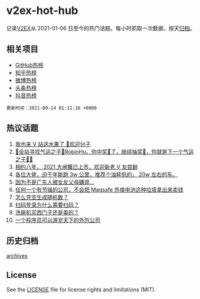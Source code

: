 # v2ex-hot-hub

 记录[V2EX](https://www.v2ex.com/)从 2021-01-06 日至今的热门话题。每小时抓取一次数据，按天[归档](archives)。
 
 ## 相关项目

- [GitHub热榜](https://github.com/snaildev/github-hot-hub)
- [知乎热榜](https://github.com/snaildev/zhihu-hot-hub)
- [微博热榜](https://github.com/snaildev/weibo-hot-hub)
- [头条热榜](https://github.com/snaildev/toutiao-hot-hub)
- [抖音热榜](https://github.com/snaildev/douyin-hot-hub)


 `更新时间：2021-09-14 01:11:16 +0800`

## 热议话题

1. [我也来 V 站送水果了 👏欢迎分子](https://www.v2ex.com/t/801496)
1. [🥝全站寻找气运之子👑RobinHu，你中奖🏅了，继续抽奖🏅，你就是下一个气运之子👑🥝](https://www.v2ex.com/t/801442)
1. [相约八年， 2021 大闸蟹已上市，欢迎新老 V 友尝鲜](https://www.v2ex.com/t/801452)
1. [各位大佬，迫于年能跑 3w 公里，推荐个油耗低的， 20w 左右的车。](https://www.v2ex.com/t/801513)
1. [因为不是广东人被女友父母嫌弃...](https://www.v2ex.com/t/801558)
1. [任何一个有节操的公司，不会把 Magsafe 外接电池这种垃圾拿出来卖钱](https://www.v2ex.com/t/801510)
1. [怎么凭空生成随机数？](https://www.v2ex.com/t/801532)
1. [扫码登录为什么需要扫码？](https://www.v2ex.com/t/801479)
1. [洗碗机买西门子还是美的？](https://www.v2ex.com/t/801556)
1. [一个程序员可以游览天下的外包公司](https://www.v2ex.com/t/801484)

## 历史归档

[archives](archives)

## License

See the [LICENSE](LICENSE) file for license rights and limitations (MIT).
